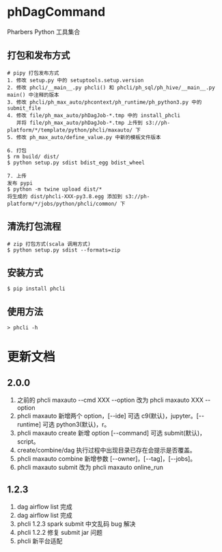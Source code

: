 # phDagCommand
Pharbers Python 工具集合

## 打包和发布方式
```androiddatabinding
# pipy 打包发布方式
1. 修改 setup.py 中的 setuptools.setup.version 
2. 修改 phcli/__main__.py phcli() 和 phcli/ph_sql/ph_hive/__main__.py main() 中注释的版本
3. 修改 phcli/ph_max_auto/phcontext/ph_runtime/ph_python3.py 中的 submit_file
4. 修改 file/ph_max_auto/phDagJob-*.tmp 中的 install_phcli
   并将 file/ph_max_auto/phDagJob-*.tmp 上传到 s3://ph-platform/*/template/python/phcli/maxauto/ 下
5. 修改 ph_max_auto/define_value.py 中新的模板文件版本

6. 打包
$ rm build/ dist/
$ python setup.py sdist bdist_egg bdist_wheel

7. 上传
发布 pypi 
$ python -m twine upload dist/*
将生成的 dist/phcli-XXX-py3.8.egg 添加到 s3://ph-platform/*/jobs/python/phcli/common/ 下
```

## 清洗打包流程
```
# zip 打包方式(scala 调用方式)
$ python setup.py sdist --formats=zip
```

## 安装方式
```androiddatabinding
$ pip install phcli
```

## 使用方法
```androiddatabinding
> phcli -h
```

# 更新文档
## 2.0.0
1. 之前的 phcli maxauto --cmd XXX --option 改为 phcli maxauto XXX --option
2. phcli maxauto 新增两个 option，[--ide] 可选 c9(默认)，jupyter。[--runtime] 可选 python3(默认)，r。
3. phcli maxauto create 新增 option [--command] 可选 submit(默认)，script。
4. create/combine/dag 执行过程中出现目录已存在会提示是否覆盖。
5. phcli maxauto combine 新增参数 [--owner]，[--tag]，[--jobs]。
6. phcli maxauto submit 改为 phcli maxauto online_run

## 1.2.3
1. dag airflow list 完成
2. dag airflow list 完成
3. phcli 1.2.3 spark submit 中文乱码 bug 解决
4. phcli 1.2.2 修复 submit jar 问题
5. phcli 新平台适配

